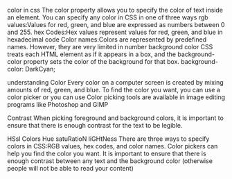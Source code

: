 color in css
The color property allows you to specify the color of text inside an element. You can specify any color in CSS in one of three ways
rgb values:Values for red, green, and blue are expressed as numbers between 0 and 255.
hex Codes:Hex values represent values for red, green, and blue in hexadecimal code
Color names:Colors are represented by predefined names. However, they are very limited in number
background color
CSS treats each HTML element as if it appears in a box, and the background-color property sets the color of the background for that box. background-color: DarkCyan;

understanding Color
Every color on a computer screen is created by mixing amounts of red, green, and blue. To find the color you want, you can use a color picker or you can use Color picking tools are available in image editing programs like Photoshop and GIMP

Contrast
When picking foreground and background colors, it is important to ensure that there is enough contrast for the text to be legible.

HSsl Colors
Hue
satuRatioN
liGHtNess
There are three ways to specify colors in CSS:RGB values, hex codes, and color names. Color pickers can help you find the color you want. It is important to ensure that there is enough contrast between any text and the background color (otherwise people will not be able to read your content)